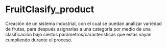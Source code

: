 # FruitClasify_product
Creación de un sistema industrial, con el cual se puedan analizar variedad de frutas, para después asignarlas a una categoría por medio de una clasificación bajo ciertos parámetros/características que estas vayan cumpliendo durante el proceso.
